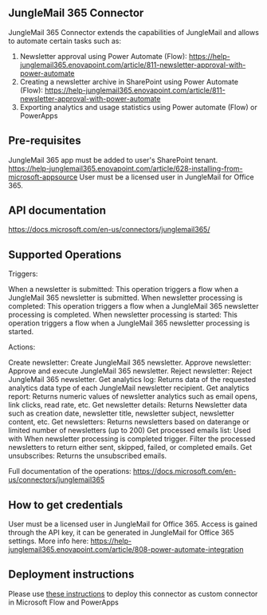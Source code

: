 ﻿## JungleMail 365 Connector

JungleMail 365 Connector extends the capabilities of JungleMail and allows to automate certain tasks such as:

1.  Newsletter approval using Power Automate (Flow): https://help-junglemail365.enovapoint.com/article/811-newsletter-approval-with-power-automate
2.  Creating a newsletter archive in SharePoint using Power Automate (Flow): https://help-junglemail365.enovapoint.com/article/811-newsletter-approval-with-power-automate
3.  Exporting analytics and usage statistics using Power automate (Flow) or PowerApps

## Pre-requisites

JungleMail 365 app must be added to user's SharePoint tenant. https://help-junglemail365.enovapoint.com/article/628-installing-from-microsoft-appsource
User must be a licensed user in JungleMail for Office 365.

## API documentation

https://docs.microsoft.com/en-us/connectors/junglemail365/

## Supported Operations

Triggers:

When a newsletter is submitted: This operation triggers a flow when a JungleMail 365 newsletter is submitted.
When newsletter processing is completed: This operation triggers a flow when a JungleMail 365 newsletter processing is completed.
When newsletter processing is started: This operation triggers a flow when a JungleMail 365 newsletter processing is started.

Actions:

Create newsletter: Create JungleMail 365 newsletter.
Approve newsletter: Approve and execute JungleMail 365 newsletter.
Reject newsletter: Reject JungleMail 365 newsletter.
Get analytics log: Returns data of the requested analytics data type of each JungleMail newsletter recipient.
Get analytics report: Returns numeric values of newsletter analytics such as email opens, link clicks, read rate, etc.
Get newsletter details: Returns Newsletter data such as creation date, newsletter title, newsletter subject, newsletter content, etc.
Get newsletters: Returns newsletters based on daterange or limited number of newsletters (up to 200)
Get processed emails list: Used with When newsletter processing is completed trigger. Filter the processed newsletters to return either sent, skipped, failed, or completed emails.
Get unsubscribes: Returns the unsubscribed emails.

Full documentation of the operations: https://docs.microsoft.com/en-us/connectors/junglemail365

## How to get credentials

User must be a licensed user in JungleMail for Office 365.
Access is gained through the API key, it can be generated in JungleMail for Office 365 settings. More info here: https://help-junglemail365.enovapoint.com/article/808-power-automate-integration

## Deployment instructions

Please use [these instructions](https://docs.microsoft.com/en-us/connectors/custom-connectors/paconn-cli) to deploy this connector as custom connector in Microsoft Flow and PowerApps
